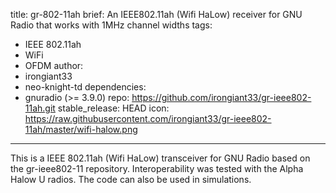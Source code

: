 title: gr-802-11ah
brief: An IEEE802.11ah (Wifi HaLow) receiver for GNU Radio that works with 1MHz channel widths
tags:
  - IEEE 802.11ah
  - WiFi
  - OFDM
author:
  - irongiant33
  - neo-knight-td
dependencies:
  - gnuradio (>= 3.9.0)
repo: https://github.com/irongiant33/gr-ieee802-11ah.git
stable_release: HEAD
icon: https://raw.githubusercontent.com/irongiant33/gr-ieee802-11ah/master/wifi-halow.png
---

This is a IEEE 802.11ah (Wifi HaLow) transceiver for GNU Radio based on the gr-ieee802-11 repository. Interoperability was tested with the Alpha Halow U radios. The code can also be used in simulations.